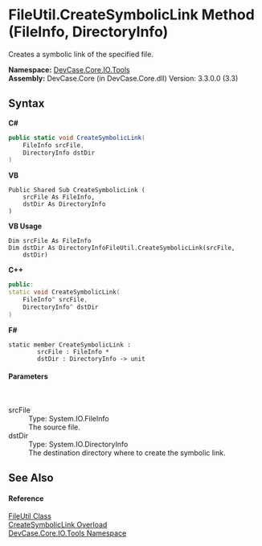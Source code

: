 # FileUtil.CreateSymbolicLink Method (FileInfo, DirectoryInfo)
 

Creates a symbolic link of the specified file.

**Namespace:**&nbsp;<a href="N_DevCase_Core_IO_Tools">DevCase.Core.IO.Tools</a><br />**Assembly:**&nbsp;DevCase.Core (in DevCase.Core.dll) Version: 3.3.0.0 (3.3)

## Syntax

**C#**<br />
``` C#
public static void CreateSymbolicLink(
	FileInfo srcFile,
	DirectoryInfo dstDir
)
```

**VB**<br />
``` VB
Public Shared Sub CreateSymbolicLink ( 
	srcFile As FileInfo,
	dstDir As DirectoryInfo
)
```

**VB Usage**<br />
``` VB Usage
Dim srcFile As FileInfo
Dim dstDir As DirectoryInfoFileUtil.CreateSymbolicLink(srcFile, 
	dstDir)
```

**C++**<br />
``` C++
public:
static void CreateSymbolicLink(
	FileInfo^ srcFile, 
	DirectoryInfo^ dstDir
)
```

**F#**<br />
``` F#
static member CreateSymbolicLink : 
        srcFile : FileInfo * 
        dstDir : DirectoryInfo -> unit 

```


#### Parameters
&nbsp;<dl><dt>srcFile</dt><dd>Type: System.IO.FileInfo<br />The source file.</dd><dt>dstDir</dt><dd>Type: System.IO.DirectoryInfo<br />The destination directory where to create the symbolic link.</dd></dl>

## See Also


#### Reference
<a href="T_DevCase_Core_IO_Tools_FileUtil">FileUtil Class</a><br /><a href="Overload_DevCase_Core_IO_Tools_FileUtil_CreateSymbolicLink">CreateSymbolicLink Overload</a><br /><a href="N_DevCase_Core_IO_Tools">DevCase.Core.IO.Tools Namespace</a><br />